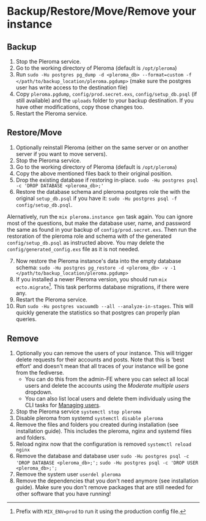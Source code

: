 # Backup/Restore/Move/Remove your instance

## Backup

1. Stop the Pleroma service.
2. Go to the working directory of Pleroma (default is `/opt/pleroma`)
3. Run `sudo -Hu postgres pg_dump -d <pleroma_db> --format=custom -f </path/to/backup_location/pleroma.pgdump>` (make sure the postgres user has write access to the destination file)
4. Copy `pleroma.pgdump`, `config/prod.secret.exs`, `config/setup_db.psql` (if still available) and the `uploads` folder to your backup destination. If you have other modifications, copy those changes too.
5. Restart the Pleroma service.

## Restore/Move

1. Optionally reinstall Pleroma (either on the same server or on another server if you want to move servers).
2. Stop the Pleroma service.
3. Go to the working directory of Pleroma (default is `/opt/pleroma`)
4. Copy the above mentioned files back to their original position.
5. Drop the existing database if restoring in-place. `sudo -Hu postgres psql -c 'DROP DATABASE <pleroma_db>;'` 
6. Restore the database schema and pleroma postgres role the with the original `setup_db.psql` if you have it: `sudo -Hu postgres psql -f config/setup_db.psql`. 

  Alernatively, run the `mix pleroma.instance gen` task again. You can ignore most of the questions, but make the database user, name, and password the same as found in your backup of `config/prod.secret.exs`. Then run the restoration of the pleroma role and schema with of the generated `config/setup_db.psql` as instructed above. You may delete the `config/generated_config.exs` file as it is not needed.

7. Now restore the Pleroma instance's data into the empty database schema: `sudo -Hu postgres pg_restore -d <pleroma_db> -v -1 </path/to/backup_location/pleroma.pgdump>`
8. If you installed a newer Pleroma version, you should run `mix ecto.migrate`[^1]. This task performs database migrations, if there were any.
9. Restart the Pleroma service.
10. Run `sudo -Hu postgres vacuumdb --all --analyze-in-stages`. This will quickly generate the statistics so that postgres can properly plan queries.

[^1]: Prefix with `MIX_ENV=prod` to run it using the production config file.

## Remove

1. Optionally you can remove the users of your instance. This will trigger delete requests for their accounts and posts. Note that this is 'best effort' and doesn't mean that all traces of your instance will be gone from the fediverse.
    * You can do this from the admin-FE where you can select all local users and delete the accounts using the *Moderate multiple users* dropdown.
    * You can also list local users and delete them individualy using the CLI tasks for [Managing users](./CLI_tasks/user.md).
2. Stop the Pleroma service `systemctl stop pleroma`
3. Disable pleroma from systemd `systemctl disable pleroma`
4. Remove the files and folders you created during installation (see installation guide). This includes the pleroma, nginx and systemd files and folders.
5. Reload nginx now that the configuration is removed `systemctl reload nginx`
6. Remove the database and database user `sudo -Hu postgres psql -c 'DROP DATABASE <pleroma_db>;';` `sudo -Hu postgres psql -c 'DROP USER <pleroma_db>;';`
7. Remove the system user `userdel pleroma`
8. Remove the dependencies that you don't need anymore (see installation guide). Make sure you don't remove packages that are still needed for other software that you have running!
